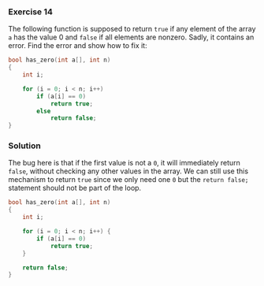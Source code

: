 ### Exercise 14

The following function is supposed to return `true` if any element of the array
`a` has the value 0 and `false` if all elements are nonzero. Sadly, it contains
an error. Find the error and show how to fix it:

```c
bool has_zero(int a[], int n)
{
    int i;

    for (i = 0; i < n; i++)
        if (a[i] == 0)
            return true;
        else
            return false;
}
```

### Solution

The bug here is that if the first value is not a `0`, it will immediately return `false`,
without checking any other values in the array. We can still use this mechanism to return `true` since
we only need one `0` but the `return false;` statement should not be part of the loop.

```c
bool has_zero(int a[], int n)
{
    int i;

    for (i = 0; i < n; i++) {
        if (a[i] == 0)
            return true;
    }

    return false;
}
```
